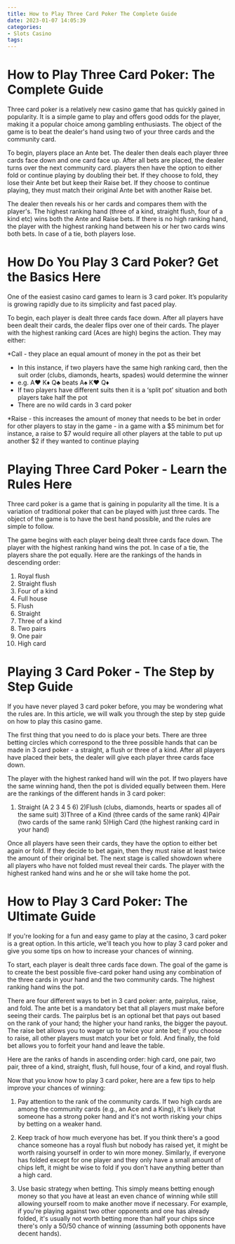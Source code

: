 ```yaml
---
title: How to Play Three Card Poker The Complete Guide
date: 2023-01-07 14:05:39
categories:
- Slots Casino
tags:
---
```



#  How to Play Three Card Poker: The Complete Guide

Three card poker is a relatively new casino game that has quickly gained in popularity. It is a simple game to play and offers good odds for the player, making it a popular choice among gambling enthusiasts. The object of the game is to beat the dealer's hand using two of your three cards and the community card.

To begin, players place an Ante bet. The dealer then deals each player three cards face down and one card face up. After all bets are placed, the dealer turns over the next community card. players then have the option to either fold or continue playing by doubling their bet. If they choose to fold, they lose their Ante bet but keep their Raise bet. If they choose to continue playing, they must match their original Ante bet with another Raise bet.

The dealer then reveals his or her cards and compares them with the player's. The highest ranking hand (three of a kind, straight flush, four of a kind etc) wins both the Ante and Raise bets. If there is no high ranking hand, the player with the highest ranking hand between his or her two cards wins both bets. In case of a tie, both players lose.

#  How Do You Play 3 Card Poker? Get the Basics Here 

One of the easiest casino card games to learn is 3 card poker. It’s popularity is growing rapidly due to its simplicity and fast paced play.

To begin, each player is dealt three cards face down. After all players have been dealt their cards, the dealer flips over one of their cards. The player with the highest ranking card (Aces are high) begins the action. They may either: 

*Call - they place an equal amount of money in the pot as their bet
- In this instance, if two players have the same high ranking card, then the suit order (clubs, diamonds, hearts, spades) would determine the winner
- e.g. A♥ K♦ Q♣ beats A♠ K♥ Q♦
- If two players have different suits then it is a ‘split pot’ situation and both players take half the pot
- There are no wild cards in 3 card poker

*Raise - this increases the amount of money that needs to be bet in order for other players to stay in the game - in a game with a $5 minimum bet for instance, a raise to $7 would require all other players at the table to put up another $2 if they wanted to continue playing

#  Playing Three Card Poker - Learn the Rules Here 

Three card poker is a game that is gaining in popularity all the time. It is a variation of traditional poker that can be played with just three cards. The object of the game is to have the best hand possible, and the rules are simple to follow.

The game begins with each player being dealt three cards face down. The player with the highest ranking hand wins the pot. In case of a tie, the players share the pot equally. Here are the rankings of the hands in descending order:

1) Royal flush 
2) Straight flush 
3) Four of a kind 
4) Full house 
5) Flush 
6) Straight 
7) Three of a kind 
8) Two pairs 
9) One pair 
10) High card

#  Playing 3 Card Poker - The Step by Step Guide 

If you have never played 3 card poker before, you may be wondering what the rules are. In this article, we will walk you through the step by step guide on how to play this casino game. 

The first thing that you need to do is place your bets. There are three betting circles which correspond to the three possible hands that can be made in 3 card poker - a straight, a flush or three of a kind. After all players have placed their bets, the dealer will give each player three cards face down. 

The player with the highest ranked hand will win the pot. If two players have the same winning hand, then the pot is divided equally between them. Here are the rankings of the different hands in 3 card poker: 

1) Straight (A 2 3 4 5 6) 
2)Flush (clubs, diamonds, hearts or spades all of the same suit) 
3)Three of a Kind (three cards of the same rank) 
4)Pair (two cards of the same rank) 
5)High Card (the highest ranking card in your hand) 

Once all players have seen their cards, they have the option to either bet again or fold. If they decide to bet again, then they must raise at least twice the amount of their original bet. The next stage is called showdown where all players who have not folded must reveal their cards. The player with the highest ranked hand wins and he or she will take home the pot.

#  How to Play 3 Card Poker: The Ultimate Guide

If you're looking for a fun and easy game to play at the casino, 3 card poker is a great option. In this article, we'll teach you how to play 3 card poker and give you some tips on how to increase your chances of winning.

To start, each player is dealt three cards face down. The goal of the game is to create the best possible five-card poker hand using any combination of the three cards in your hand and the two community cards. The highest ranking hand wins the pot.

There are four different ways to bet in 3 card poker: ante, pairplus, raise, and fold. The ante bet is a mandatory bet that all players must make before seeing their cards. The pairplus bet is an optional bet that pays out based on the rank of your hand; the higher your hand ranks, the bigger the payout. The raise bet allows you to wager up to twice your ante bet; if you choose to raise, all other players must match your bet or fold. And finally, the fold bet allows you to forfeit your hand and leave the table.

Here are the ranks of hands in ascending order: high card, one pair, two pair, three of a kind, straight, flush, full house, four of a kind, and royal flush.

Now that you know how to play 3 card poker, here are a few tips to help improve your chances of winning:

1) Pay attention to the rank of the community cards. If two high cards are among the community cards (e.g., an Ace and a King), it's likely that someone has a strong poker hand and it's not worth risking your chips by betting on a weaker hand.

2) Keep track of how much everyone has bet. If you think there's a good chance someone has a royal flush but nobody has raised yet, it might be worth raising yourself in order to win more money. Similarly, if everyone has folded except for one player and they only have a small amount of chips left, it might be wise to fold if you don't have anything better than a high card.

3) Use basic strategy when betting. This simply means betting enough money so that you have at least an even chance of winning while still allowing yourself room to make another move if necessary. For example, if you're playing against two other opponents and one has already folded, it's usually not worth betting more than half your chips since there's only a 50/50 chance of winning (assuming both opponents have decent hands).